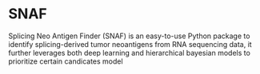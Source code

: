 # SNAF
Splicing Neo Antigen Finder (SNAF) is an easy-to-use Python package to identify splicing-derived tumor neoantigens from RNA sequencing data, it further leverages both deep learning and hierarchical bayesian models to prioritize certain candicates model 
